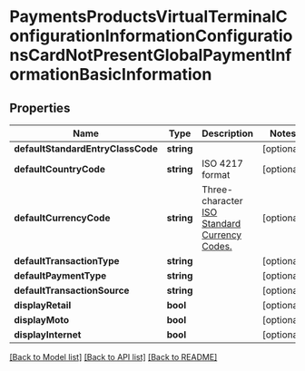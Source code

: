 # PaymentsProductsVirtualTerminalConfigurationInformationConfigurationsCardNotPresentGlobalPaymentInformationBasicInformation

## Properties
Name | Type | Description | Notes
------------ | ------------- | ------------- | -------------
**defaultStandardEntryClassCode** | **string** |  | [optional] 
**defaultCountryCode** | **string** | ISO 4217 format | [optional] 
**defaultCurrencyCode** | **string** | Three-character [ISO Standard Currency Codes.](http://apps.cybersource.com/library/documentation/sbc/quickref/currencies.pdf) | [optional] 
**defaultTransactionType** | **string** |  | [optional] 
**defaultPaymentType** | **string** |  | [optional] 
**defaultTransactionSource** | **string** |  | [optional] 
**displayRetail** | **bool** |  | [optional] 
**displayMoto** | **bool** |  | [optional] 
**displayInternet** | **bool** |  | [optional] 

[[Back to Model list]](../README.md#documentation-for-models) [[Back to API list]](../README.md#documentation-for-api-endpoints) [[Back to README]](../README.md)


